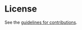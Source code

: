 # License

See the
[guidelines for contributions](https://github.com/lwig-wg/terminology/blob/master/CONTRIBUTING.md).
